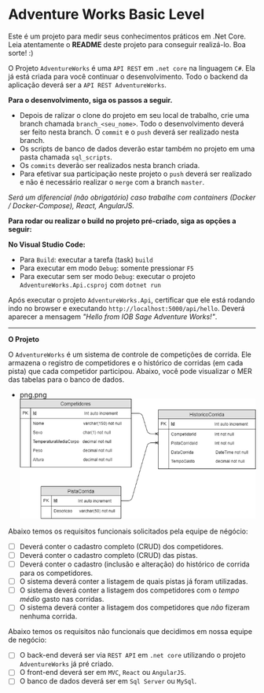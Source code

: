 # Adventure Works Basic Level

Este é um projeto para medir seus conhecimentos práticos em .Net Core.
Leia atentamente o **README** deste projeto para conseguir realizá-lo.
Boa sorte! :)

O Projeto `AdventureWorks` é uma `API REST` em `.net core` na linguagem `C#`.
Ela já está criada para você continuar o desenvolvimento.
Todo o backend da aplicação deverá ser a `API REST AdventureWorks`.

**Para o desenvolvimento, siga os passos a seguir.**

*   Depois de ralizar o clone do projeto em seu local de trabalho, crie uma branch chamada `branch_<seu_nome>`. Todo o desenvolvimento deverá ser feito nesta branch. O `commit` e o `push` deverá ser realizado nesta branch.
*   Os scripts de banco de dados deverão estar também no projeto em uma pasta chamada `sql_scripts`.
*   Os `commits` deverão ser realizados nesta branch criada.
*   Para efetivar sua participação neste projeto o `push` deverá ser realizado e não é necessário realizar o `merge` com a branch `master`.

*Será um diferencial (não obrigatório) caso trabalhe com containers (Docker / Docker-Compose), React, AngularJS.*

**Para rodar ou realizar o build no projeto pré-criado, siga as opções a seguir:**

**No Visual Studio Code:**
*  Para `Build`: executar a tarefa (task) `build`
*  Para executar em modo `Debug`: somente pressionar `F5`
*  Para executar sem ser modo `Debug`: executar o projeto `AdventureWorks.Api.csproj` com  `dotnet run`

Após executar o projeto `AdventureWorks.Api`, certificar que ele está rodando indo no browser e executando `http://localhost:5000/api/hello`. Deverá aparecer a mensagem *"Hello from IOB Sage Adventure Works!"*.

---

**O Projeto**

O `AdventureWorks` é um sistema de controle de competições de corrida. Ele armazena o registro de competidores e o histórico de corridas (em cada pista) que cada competidor participou.
Abaixo, você pode visualizar o MER das tabelas para o banco de dados.

- png.png ![](MER-Basic-Test-IOB.png)

Abaixo temos os requisitos funcionais solicitados pela equipe de négócio:

* [ ]  Deverá conter o cadastro completo (CRUD) dos competidores.
* [ ]  Deverá conter o cadastro completo (CRUD) das pistas.
* [ ]  Deverá conter o cadastro (inclusão e alteração) do histórico de corrida para os competidores.
* [ ]  O sistema deverá conter a listagem de quais pistas já foram utilizadas.
* [ ]  O sistema deverá conter a listagem dos competidores com o *tempo médio* gasto nas corridas.
* [ ]  O sistema deverá conter a listagem dos competidores que *não* fizeram nenhuma corrida.

Abaixo temos os requisitos não funcionais que decidimos em nossa equipe de negócio:

* [ ] O back-end deverá ser via `REST API` em `.net core` utilizando o projeto `AdventureWorks` já pré criado.
* [ ] O front-end deverá ser em `MVC`, `React` ou `AngularJS`.
* [ ] O banco de dados deverá ser em `Sql Server` ou `MySql`.
